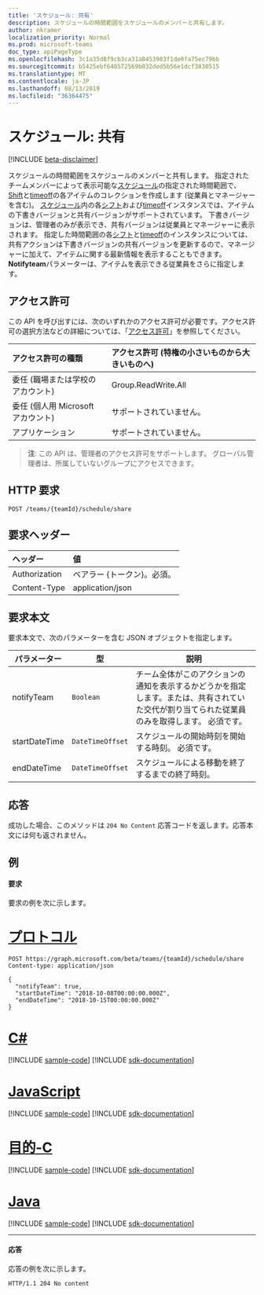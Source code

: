 ```yaml
---
title: 'スケジュール: 共有'
description: スケジュールの時間範囲をスケジュールのメンバーと共有します。
author: nkramer
localization_priority: Normal
ms.prod: microsoft-teams
doc_type: apiPageType
ms.openlocfilehash: 3c1a35d8f9cb3ca31a8453983f1de0fa75ec79bb
ms.sourcegitcommit: b5425ebf648572569b032ded5b56e1dcf3830515
ms.translationtype: MT
ms.contentlocale: ja-JP
ms.lasthandoff: 08/13/2019
ms.locfileid: "36364475"
---
```

# <a name="schedule-share"></a>スケジュール: 共有

[!INCLUDE [beta-disclaimer](../../includes/beta-disclaimer.md)]

スケジュールの[](../resources/schedule.md)時間範囲をスケジュールのメンバーと共有します。
指定されたチームメンバーによって表示可能な[スケジュール](../resources/schedule.md)の指定された時間範囲で、 [Shift](../resources/shift.md)と[timeoff](../resources/timeoff.md)の各アイテムのコレクションを作成します (従業員とマネージャーを含む)。
[スケジュール](../resources/schedule.md)内の各[シフト](../resources/shift.md)および[timeoff](../resources/timeoff.md)インスタンスでは、アイテムの下書きバージョンと共有バージョンがサポートされています。 下書きバージョンは、管理者のみが表示でき、共有バージョンは従業員とマネージャーに表示されます。 指定した時間範囲の各[シフト](../resources/shift.md)と[timeoff](../resources/timeoff.md)のインスタンスについては、共有アクションは下書きバージョンの共有バージョンを更新するので、マネージャーに加えて、アイテムに関する最新情報を表示することもできます。 **Notifyteam**パラメーターは、アイテムを表示できる従業員をさらに指定します。

## <a name="permissions"></a>アクセス許可

この API を呼び出すには、次のいずれかのアクセス許可が必要です。アクセス許可の選択方法などの詳細については、「[アクセス許可](/graph/permissions-reference)」を参照してください。

|アクセス許可の種類      | アクセス許可 (特権の小さいものから大きいものへ)              |
|:--------------------|:---------------------------------------------------------|
|委任 (職場または学校のアカウント) | Group.ReadWrite.All    |
|委任 (個人用 Microsoft アカウント) | サポートされていません。    |
|アプリケーション | サポートされていません。 |

> **注**: この API は、管理者のアクセス許可をサポートします。 グローバル管理者は、所属していないグループにアクセスできます。

## <a name="http-request"></a>HTTP 要求

<!-- { "blockType": "ignored" } -->

```http
POST /teams/{teamId}/schedule/share
```

## <a name="request-headers"></a>要求ヘッダー

| ヘッダー       | 値 |
|:---------------|:--------|
| Authorization  | ベアラー {トークン}。必須。  |
| Content-Type  | application/json  |

## <a name="request-body"></a>要求本文

要求本文で、次のパラメーターを含む JSON オブジェクトを指定します。

|パラメーター                   |型           |説明  |
|-----------------------|-------------------|--------------|
| notifyTeam            |`Boolean`             |チーム全体がこのアクションの通知を表示するかどうかを指定します。または、共有されていた交代が割り当てられた従業員のみを取得します。 必須です。       |
| startDateTime         |`DateTimeOffset`   |スケジュールの開始時刻を開始する時刻。 必須です。   |
| endDateTime           |`DateTimeOffset`   | スケジュールによる移動を終了するまでの終了時刻。   |

## <a name="response"></a>応答

成功した場合、このメソッドは `204 No Content` 応答コードを返します。応答本文には何も返されません。

## <a name="example"></a>例

#### <a name="request"></a>要求

要求の例を次に示します。

# <a name="httptabhttp"></a>[プロトコル](#tab/http)
<!-- {
  "blockType": "request",
  "name": "schedule-share"
}-->
```http
POST https://graph.microsoft.com/beta/teams/{teamId}/schedule/share
Content-type: application/json

{
  "notifyTeam": true,
  "startDateTime": "2018-10-08T00:00:00.000Z",
  "endDateTime": "2018-10-15T00:00:00.000Z"
}
```
# <a name="ctabcsharp"></a>[C#](#tab/csharp)
[!INCLUDE [sample-code](../includes/snippets/csharp/schedule-share-csharp-snippets.md)]
[!INCLUDE [sdk-documentation](../includes/snippets/snippets-sdk-documentation-link.md)]

# <a name="javascripttabjavascript"></a>[JavaScript](#tab/javascript)
[!INCLUDE [sample-code](../includes/snippets/javascript/schedule-share-javascript-snippets.md)]
[!INCLUDE [sdk-documentation](../includes/snippets/snippets-sdk-documentation-link.md)]

# <a name="objective-ctabobjc"></a>[目的-C](#tab/objc)
[!INCLUDE [sample-code](../includes/snippets/objc/schedule-share-objc-snippets.md)]
[!INCLUDE [sdk-documentation](../includes/snippets/snippets-sdk-documentation-link.md)]

# <a name="javatabjava"></a>[Java](#tab/java)
[!INCLUDE [sample-code](../includes/snippets/java/schedule-share-java-snippets.md)]
[!INCLUDE [sdk-documentation](../includes/snippets/snippets-sdk-documentation-link.md)]

---


#### <a name="response"></a>応答

応答の例を次に示します。 

<!-- {
  "blockType": "response",
  "truncated": true,
  "@odata.type": "microsoft.graph.None"
} -->

```http
HTTP/1.1 204 No content
```

<!-- uuid: 8fcb5dbc-d5aa-4681-8e31-b001d5168d79
2015-10-25 14:57:30 UTC -->
<!--
{
  "type": "#page.annotation",
  "description": "Shares a time-range of the schedule with the schedule members",
  "keywords": "",
  "section": "documentation",
  "tocPath": "",
  "suppressions": [
  ]
}
-->
